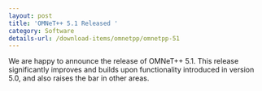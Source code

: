 ```yaml
---
layout: post
title: 'OMNeT++ 5.1 Released '
category: Software
details-url: /download-items/omnetpp/omnetpp-51
---
```

We are happy to announce the release of OMNeT++ 5.1. This release significantly
improves and builds upon functionality introduced in version 5.0, and also
raises the bar in other areas.

